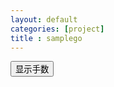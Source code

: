 ```yaml
---
layout: default
categories: [project]
title : samplego
---
```


<p style="padding: 0px;margin: 0px;">
<link rel="stylesheet" href="./samplego.css" type="text/css" />
</p>

<button id="move_show" type="button">显示手数</button><br />
<canvas id="weiqi" width="600" height="600"></canvas>
<canvas id="path" width="600" height="600"></canvas>



<script>
tk.comment.isHaveComment = false;
if(tk.isMobile.any()){
    tk.ad.isLoadGoogleJs = false;
    tk.ad.isShowPageFoot = false;
    jQuery(document).ready(function(){
        tk.ad.loadGoogleJs(true);
        $(".ad-page-footer").show();
	    tk.ad.showPageFoot("ad-page-footer","auto" ,true);
    });
}

tk.require("/project/samplego/index.md", ["/project/samplego/samplego.js"], function(){
    
});


</script>

